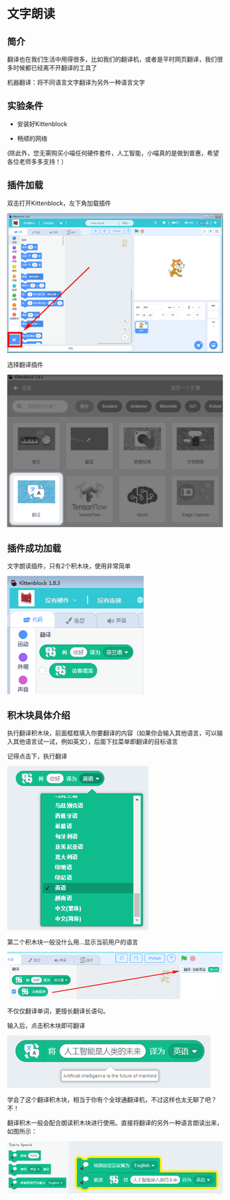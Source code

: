 # 文字朗读

## 简介

翻译也在我们生活中用得很多，比如我们的翻译机，或者是平时网页翻译，我们很多时候都已经离不开翻译的工具了

机器翻译：将不同语言文字翻译为另外一种语言文字

## 实验条件

- 安装好Kittenblock

- 畅顺的网络


(除此外，您无需购买小喵任何硬件套件，人工智能，小喵真的是做到普惠，希望各位老师多多支持！）


## 插件加载

双击打开Kittenblock，左下角加载插件

![](./images/c01_01.png)

选择翻译插件

![](./images/c02_02.png)

## 插件成功加载

文字朗读插件，只有2个积木块，使用非常简单

![](./images/c02_03.png)

## 积木块具体介绍

执行翻译积木块，前面框框填入你要翻译的内容（如果你会输入其他语言，可以输入其他语言试一试，例如英文），后面下拉菜单即翻译的目标语言

记得点击下，执行翻译

![](./images/c02_04.png)

第二个积木块一般没什么用...显示当前用户的语言

![](./images/c02_05.png)



不仅仅翻译单词，更擅长翻译长语句。

输入后，点击积木块即可翻译

![](./images/c02_06.png)

学会了这个翻译积木块，相当于你有个全球通翻译机，不过这样也太无聊了吧？不！

翻译积木一般会配合朗读积木块进行使用。直接将翻译的另外一种语言朗读出来，如图所示：

![](./images/c02_07.png)



